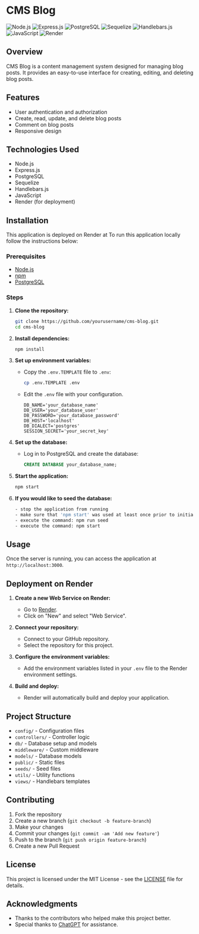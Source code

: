 # CMS Blog

![Node.js](https://img.shields.io/badge/Node.js-339933?style=for-the-badge&logo=nodedotjs&logoColor=white)
![Express.js](https://img.shields.io/badge/Express.js-000000?style=for-the-badge&logo=express&logoColor=white)
![PostgreSQL](https://img.shields.io/badge/PostgreSQL-336791?style=for-the-badge&logo=postgresql&logoColor=white)
![Sequelize](https://img.shields.io/badge/Sequelize-52B0E7?style=for-the-badge&logo=sequelize&logoColor=white)
![Handlebars.js](https://img.shields.io/badge/Handlebars.js-000000?style=for-the-badge&logo=handlebarsdotjs&logoColor=white)
![JavaScript](https://img.shields.io/badge/JavaScript-F7DF1E?style=for-the-badge&logo=javascript&logoColor=black)
![Render](https://img.shields.io/badge/Render-46E3B7?style=for-the-badge&logo=render&logoColor=white)

## Overview

CMS Blog is a content management system designed for managing blog posts. It provides an easy-to-use interface for creating, editing, and deleting blog posts.

## Features

- User authentication and authorization
- Create, read, update, and delete blog posts
- Comment on blog posts
- Responsive design

## Technologies Used

- Node.js
- Express.js
- PostgreSQL
- Sequelize
- Handlebars.js
- JavaScript
- Render (for deployment)

## Installation

This application is deployed on Render at 
To run this application locally follow the instructions below:

### Prerequisites

- [Node.js](https://nodejs.org/)
- [npm](https://www.npmjs.com/)
- [PostgreSQL](https://www.postgresql.org/)

### Steps

1. **Clone the repository:**
    ```bash
    git clone https://github.com/yourusername/cms-blog.git
    cd cms-blog
    ```

2. **Install dependencies:**
    ```bash
    npm install
    ```

3. **Set up environment variables:**
    - Copy the `.env.TEMPLATE` file to `.env`:
        ```bash
        cp .env.TEMPLATE .env
        ```
    - Edit the `.env` file with your configuration.
      ```env
      DB_NAME='your_database_name'
      DB_USER='your_database_user'
      DB_PASSWORD='your_database_password'
      DB_HOST='localhost'
      DB_DIALECT='postgres'
      SESSION_SECRET='your_secret_key'
      ```

4. **Set up the database:**
    - Log in to PostgreSQL and create the database:
      ```sql
      CREATE DATABASE your_database_name;
      ```

5. **Start the application:**
    ```bash
    npm start
    ```

6. **If you would like to seed the database:**
    ```bash
    - stop the application from running
    - make sure that 'npm start' was used at least once prior to initialize the tables
    - execute the command: npm run seed
    - execute the command: npm start
    ``` 

## Usage

Once the server is running, you can access the application at `http://localhost:3000`.

## Deployment on Render

1. **Create a new Web Service on Render:**
   - Go to [Render](https://render.com/).
   - Click on "New" and select "Web Service".

2. **Connect your repository:**
   - Connect to your GitHub repository.
   - Select the repository for this project.

3. **Configure the environment variables:**
   - Add the environment variables listed in your `.env` file to the Render environment settings.

4. **Build and deploy:**
   - Render will automatically build and deploy your application.

## Project Structure

- `config/` - Configuration files
- `controllers/` - Controller logic
- `db/` - Database setup and models
- `middleware/` - Custom middleware
- `models/` - Database models
- `public/` - Static files
- `seeds/` - Seed files
- `utils/` - Utility functions
- `views/` - Handlebars templates

## Contributing

1. Fork the repository
2. Create a new branch (`git checkout -b feature-branch`)
3. Make your changes
4. Commit your changes (`git commit -am 'Add new feature'`)
5. Push to the branch (`git push origin feature-branch`)
6. Create a new Pull Request

## License

This project is licensed under the MIT License - see the [LICENSE](LICENSE) file for details.

## Acknowledgments

- Thanks to the contributors who helped make this project better.
- Special thanks to [ChatGPT](https://openai.com/chatgpt) for assistance.
